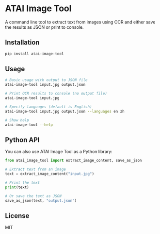 # ATAI Image Tool

A command line tool to extract text from images using OCR and either save the results as JSON or print to console.

## Installation

```bash
pip install atai-image-tool
```

## Usage

```bash
# Basic usage with output to JSON file
atai-image-tool input.jpg output.json

# Print OCR results to console (no output file)
atai-image-tool input.jpg

# Specify languages (default is English)
atai-image-tool input.jpg output.json --languages en zh

# Show help
atai-image-tool --help
```

## Python API

You can also use ATAI Image Tool as a Python library:

```python
from atai_image_tool import extract_image_content, save_as_json

# Extract text from an image
text = extract_image_content("input.jpg")

# Print the text
print(text)

# Or save the text as JSON
save_as_json(text, "output.json")
```

## License

MIT